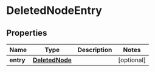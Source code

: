 

# DeletedNodeEntry

## Properties

Name | Type | Description | Notes
------------ | ------------- | ------------- | -------------
**entry** | [**DeletedNode**](DeletedNode.md) |  |  [optional]



